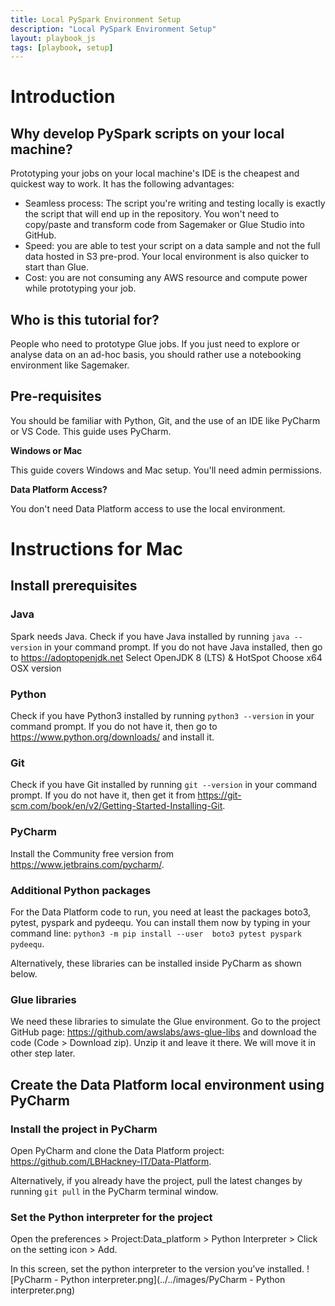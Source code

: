 ```yaml
---
title: Local PySpark Environment Setup
description: "Local PySpark Environment Setup"
layout: playbook_js
tags: [playbook, setup]
---
```


# Introduction

## Why develop PySpark scripts on your local machine?

Prototyping your jobs on your local machine's IDE is the cheapest and quickest way to work. It has the following advantages:
- Seamless process: The script you're writing and testing locally is exactly the script that will end up in the repository. You won't need to copy/paste and transform code from Sagemaker or Glue Studio into GitHub. 
- Speed: you are able to test your script on a data sample and not the full data hosted in S3 pre-prod. Your local environment is also quicker to start than Glue.
- Cost: you are not consuming any AWS resource and compute power while prototyping your job.

## Who is this tutorial for?

People who need to prototype Glue jobs. If you just need to explore or analyse data on an ad-hoc basis, you should rather use a notebooking environment like Sagemaker.

## Pre-requisites

You should be familiar with Python, Git, and the use of an IDE like PyCharm or VS Code. This guide uses PyCharm.

**Windows or Mac**

This guide covers Windows and Mac setup. You'll need admin permissions.

**Data Platform Access?**

You don't need Data Platform access to use the local environment.

# Instructions for Mac

## Install prerequisites

### Java
Spark needs Java. Check if you have Java installed by running 
`java --version` 
in your command prompt. If you do not have Java installed, then go to https://adoptopenjdk.net
Select OpenJDK 8 (LTS) & HotSpot
Choose x64 OSX version

### Python
Check if you have Python3 installed by running
`python3 --version`
in your command prompt. If you do not have it, then go to https://www.python.org/downloads/ and install it.

### Git
Check if you have Git installed by running
`git --version`
in your command prompt. If you do not have it, then get it from https://git-scm.com/book/en/v2/Getting-Started-Installing-Git.

### PyCharm
Install the Community free version from https://www.jetbrains.com/pycharm/.

### Additional Python packages 
For the Data Platform code to run, you need at least the packages boto3, pytest, pyspark and pydeequ. 
You can install them now by typing in your command line:
`python3 -m pip install --user  boto3 pytest pyspark pydeequ`.

Alternatively, these libraries can be installed inside PyCharm as shown below.

### Glue libraries
We need these libraries to simulate the Glue environment.
Go to the project GitHub page: https://github.com/awslabs/aws-glue-libs and download the code (Code > Download zip). 
Unzip it and leave it there. We will move it in other step later.

## Create the Data Platform local environment using PyCharm

### Install the project in PyCharm
Open PyCharm and clone the Data Platform project: https://github.com/LBHackney-IT/Data-Platform.

Alternatively, if you already have the project, pull the latest changes by running `git pull` in the PyCharm terminal window.

### Set the Python interpreter for the project
Open the preferences > Project:Data_platform > Python Interpreter > Click on the setting icon > Add.

In this screen, set the python interpreter to the version you’ve installed.
![PyCharm - Python interpreter.png](../../images/PyCharm - Python interpreter.png)


